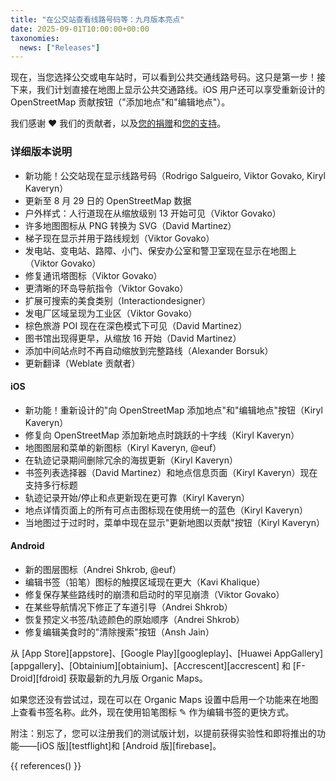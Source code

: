 ```yaml
---
title: "在公交站查看线路号码等：九月版本亮点"
date: 2025-09-01T10:00:00+00:00
taxonomies:
  news: ["Releases"]
---
```


现在，当您选择公交或电车站时，可以看到公共交通线路号码。这只是第一步！接下来，我们计划直接在地图上显示公共交通路线。iOS 用户还可以享受重新设计的 OpenStreetMap 贡献按钮（"添加地点"和"编辑地点"）。

我们感谢 ❤️ 我们的贡献者，以及[您的捐赠](@/donate/index.md)和[您的支持](@/contribute/index.md)。

### 详细版本说明

- 新功能！公交站现在显示线路号码（Rodrigo Salgueiro, Viktor Govako, Kiryl Kaveryn）
- 更新至 8 月 29 日的 OpenStreetMap 数据
- 户外样式：人行道现在从缩放级别 13 开始可见（Viktor Govako）
- 许多地图图标从 PNG 转换为 SVG（David Martinez）
- 梯子现在显示并用于路线规划（Viktor Govako）
- 发电站、变电站、路障、小门、保安办公室和警卫室现在显示在地图上（Viktor Govako）
- 修复通讯塔图标（Viktor Govako）
- 更清晰的环岛导航指令（Viktor Govako）
- 扩展可搜索的美食类别（Interactiondesigner）
- 发电厂区域呈现为工业区（Viktor Govako）
- 棕色旅游 POI 现在在深色模式下可见（David Martinez）
- 图书馆出现得更早，从缩放 16 开始（David Martinez）
- 添加中间站点时不再自动缩放到完整路线（Alexander Borsuk）
- 更新翻译（Weblate 贡献者）

#### iOS
- 新功能！重新设计的"向 OpenStreetMap 添加地点"和"编辑地点"按钮（Kiryl Kaveryn）
- 修复向 OpenStreetMap 添加新地点时跳跃的十字线（Kiryl Kaveryn）
- 地图图层和菜单的新图标（Kiryl Kaveryn, @euf）
- 在轨迹记录期间删除冗余的海拔更新（Kiryl Kaveryn）
- 书签列表选择器（David Martinez）和地点信息页面（Kiryl Kaveryn）现在支持多行标题
- 轨迹记录开始/停止和点更新现在更可靠（Kiryl Kaveryn）
- 地点详情页面上的所有可点击图标现在使用统一的蓝色（Kiryl Kaveryn）
- 当地图过于过时时，菜单中现在显示"更新地图以贡献"按钮（Kiryl Kaveryn）

#### Android
- 新的图层图标（Andrei Shkrob, @euf）
- 编辑书签（铅笔）图标的触摸区域现在更大（Kavi Khalique）
- 修复保存某些路线时的崩溃和启动时的罕见崩溃（Viktor Govako）
- 在某些导航情况下修正了车道引导（Andrei Shkrob）
- 恢复预定义书签/轨迹颜色的原始顺序（Andrei Shkrob）
- 修复编辑美食时的"清除搜索"按钮（Ansh Jain）

从 [App Store][appstore]、[Google Play][googleplay]、[Huawei AppGallery][appgallery]、[Obtainium][obtainium]、[Accrescent][accrescent] 和 [F-Droid][fdroid] 获取最新的九月版 Organic Maps。

如果您还没有尝试过，现在可以在 Organic Maps 设置中启用一个功能来在地图上查看书签名称。此外，现在使用铅笔图标 ✎ 作为编辑书签的更快方式。

附注：别忘了，您可以注册我们的测试版计划，以提前获得实验性和即将推出的功能——[iOS 版][testflight]和 [Android 版][firebase]。

{{ references() }}

